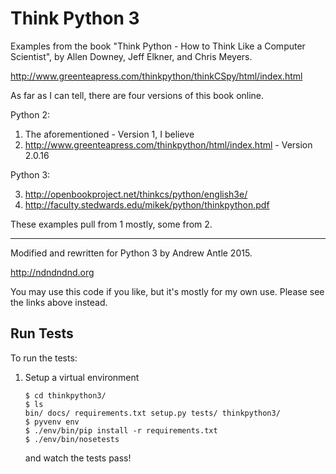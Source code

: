 Think Python 3
==============

Examples from the book "Think Python - How to Think Like a Computer Scientist",
by Allen Downey, Jeff Elkner, and Chris Meyers.

<http://www.greenteapress.com/thinkpython/thinkCSpy/html/index.html>

As far as I can tell, there are four versions of this book online.

Python 2:

1.  The aforementioned - Version 1, I believe
2.  http://www.greenteapress.com/thinkpython/html/index.html - Version 2.0.16

Python 3:

3.  http://openbookproject.net/thinkcs/python/english3e/
4.  http://faculty.stedwards.edu/mikek/python/thinkpython.pdf

These examples pull from 1 mostly, some from 2.

- - -

Modified and rewritten for Python 3 by Andrew Antle 2015.

<http://ndndndnd.org>

You may use this code if you like, but it's mostly for my own use.
Please see the links above instead.

Run Tests
---------

To run the tests:

1.  Setup a virtual environment

        $ cd thinkpython3/
        $ ls
        bin/ docs/ requirements.txt setup.py tests/ thinkpython3/
        $ pyvenv env
        $ ./env/bin/pip install -r requirements.txt
        $ ./env/bin/nosetests

    and watch the tests pass!
